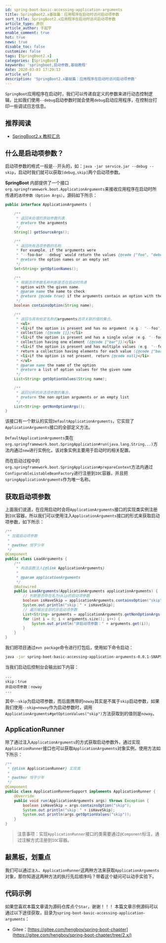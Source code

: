 ```yaml
---
id: spring-boot-basic-accessing-application-arguments
title: SpringBoot2.x基础篇：应用程序在启动时访问启动项参数
sort_title: SpringBoot2.x应用程序在启动时访问启动项参数
article_type: 原创
article_author: 于起宇
enable_comment: true
hot: true
news: true
disable_toc: false
customize: false
tags: [SpringBoot2.x]
categories: [SpringBoot]
keywords: 'springboot,启动参数,基础教程'
date: 2020-03-03 17:29:13
article_url:
description: 'SpringBoot2.x基础篇：应用程序在启动时访问启动项参数'
---
```


`SpringBoot`应用程序在启动时，我们可以传递自定义的参数来进行动态控制逻辑，比如我们使用`--debug`启动参数时就会使用`debug`启动应用程序，在控制台打印一些调试日志信息。
<!--more-->
## 推荐阅读
- [SpringBoot2.x 教程汇总](http://blog.minbox.org/spring-boot-2-x-articles.html)

## 什么是启动项参数？

启动项参数的格式一般是`--`开头的，如：`java -jar service.jar --debug --skip`，启动时我们就可以获取`[debug,skip]`两个启动项参数。



**SpringBoot** 内部提供了一个接口`org.springframework.boot.ApplicationArguments`来接收应用程序在启动时所传递的`选项参数（Option Args）`，源码如下所示：

```java
public interface ApplicationArguments {

	/**
	 * 返回未处理的原始参数列表
	 * @return the arguments
	 */
	String[] getSourceArgs();

	/**
	 * 返回所有选项参数的名称 
	 * For example, if the arguments were
	 * "--foo=bar --debug" would return the values {@code ["foo", "debug"]}.
	 * @return the option names or an empty set
	 */
	Set<String> getOptionNames();

	/**
	 * 根据选项参数名称判断是否在启动时传递
	 * option with the given name.
	 * @param name the name to check
	 * @return {@code true} if the arguments contain an option with the given name
	 */
	boolean containsOption(String name);

	/**
	 * 返回与具有给定名称的arguments选项关联的值的集合。
	 * <ul>
	 * <li>if the option is present and has no argument (e.g.: "--foo"), return an empty
	 * collection ({@code []})</li>
	 * <li>if the option is present and has a single value (e.g. "--foo=bar"), return a
	 * collection having one element ({@code ["bar"]})</li>
	 * <li>if the option is present and has multiple values (e.g. "--foo=bar --foo=baz"),
	 * return a collection having elements for each value ({@code ["bar", "baz"]})</li>
	 * <li>if the option is not present, return {@code null}</li>
	 * </ul>
	 * @param name the name of the option
	 * @return a list of option values for the given name
	 */
	List<String> getOptionValues(String name);

	/**
	 * 返回分析的非选项参数的集合。
	 * @return the non-option arguments or an empty list
	 */
	List<String> getNonOptionArgs();
}
```



该接口有一个默认的实现`DefaultApplicationArguments`，它实现了`ApplicationArguments`接口的全部定义方法。

`DefaultApplicationArguments`类在`org.springframework.boot.SpringApplication#run(java.lang.String...)`方法内通过`new`进行实例化，该对象实例主要用于启动时的相关配置。

而在启动过程中的`org.springframework.boot.SpringApplication#prepareContext`方法内通过`ConfigurableListableBeanFactory`进行注册到`IOC`容器，并且把`springApplicationArguments`作为唯一名称。

## 获取启动项参数

上面我们说道，在应用启动时会将`ApplicationArguments`接口的实现类实例注册到`IOC`容器，所以我们可以使用注入`ApplicationArguments`接口的形式来获取启动项参数，如下所示：

```java
/**
 * 加载启动项参数
 *
 * @author 恒宇少年
 */
@Component
public class LoadArguments {
    /**
     * 构造函数注入{@link ApplicationArguments}
     *
     * @param applicationArguments
     */
    @Autowired
    public LoadArguments(ApplicationArguments applicationArguments) {
        // 判断是否存在名为skip的启动项参数 
        boolean isHaveSkip = applicationArguments.containsOption("skip");
        System.out.println("skip：" + isHaveSkip);
        // 遍历输出全部的非启动项参数
        List<String> arguments = applicationArguments.getNonOptionArgs();
        for (int i = 0; i < arguments.size(); i++) {
            System.out.println("非启动项参数：" + arguments.get(i));
        }
    }
}
```

我们把项目通过`mvn package`命令进行打包后，使用如下命令启动：

```bash
java -jar spring-boot-basic-accessing-application-arguments-0.0.1-SNAPSHOT.jar --skip noway
```

当我们启动后控制台会输出如下内容：

```
...
skip：true
非启动项参数：noway
...
```

其中`--skip`为启动项参数，而后面携带的`noway`其实是不属于`skip`启动参数，如果我们使用`--skip=noway`作为启动参数时，调用`ApplicationArguments#getOptionValues("skip")`方法获取到的值则是`noway`。



## ApplicationRunner



除了通过注入`ApplicationArguments`的方式获取启动参数外，通过实现`ApplicationRunner`接口也可以获取`ApplicationArguments`对象实例，使用方法如下所示：

```java
/**
 * {@link ApplicationRunner} 实现类
 *
 * @author 恒宇少年
 */
@Component
public class ApplicationRunnerSupport implements ApplicationRunner {
    @Override
    public void run(ApplicationArguments args) throws Exception {
        boolean isHaveSkip = args.containsOption("skip");
        System.out.println("skip：" + isHaveSkip);
        System.out.println(args.getOptionValues("skip"));
    }
}
```

> 注意事项：实现`ApplicationRunner`接口的类需要通过`@Component`标注，通过注解方式注册到`IOC`容器。



## 敲黑板，划重点

我们可以通过`注入`、`ApplicationRunner`这两种方法来获取`ApplicationArguments`对象，那你知道这两种方法的执行先后顺序吗？带着这个疑问可以动手实验下。



## 代码示例

如果您喜欢本篇文章请为源码仓库点个`Star`，谢谢！！！
本篇文章示例源码可以通过以下途径获取，目录为`spring-boot-basic-accessing-application-arguments`：

- Gitee：[https://gitee.com/hengboy/spring-boot-chapter](https://gitee.com/hengboy/spring-boot-chapter/tree/2.x/)
